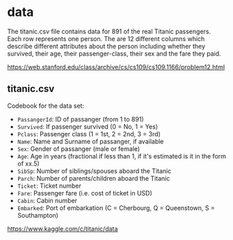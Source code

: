 # data

The titanic.csv file contains data for 891 of the real Titanic passengers. Each row represents one person. The are 12 different columns which describe different attributes about the person including whether they survived, their age, their passenger-class, their sex and the fare they paid.

https://web.stanford.edu/class/archive/cs/cs109/cs109.1166/problem12.html 

## titanic.csv

Codebook for the data set:

- `PassangerId`: ID of passanger (from 1 to 891)
- `Survived`: If passenger survived (0 = No, 1 = Yes)
- `Pclass`: Passenger class (1 = 1st, 2 = 2nd, 3 = 3rd) 
- `Name`: Name and Surname of passanger, if available
- `Sex`: Gender of passanger (male or female)
- `Age`: Age in years (fractional if less than 1, if it's estimated is it in the form of xx.5)
- `SibSp`: Number of siblings/spouses aboard the Titanic
- `Parch`: Number of parents/children aboard the Titanic
- `Ticket`: Ticket number
- `Fare`: Passenger fare (i.e. cost of ticket in USD)
- `Cabin`: Cabin number
- `Embarked`: Port of embarkation (C = Cherbourg, Q = Queenstown, S = Southampton)

https://www.kaggle.com/c/titanic/data
